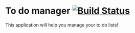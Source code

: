 # To do manager [![Build Status](https://travis-ci.org/soyzamudio/todo.svg?branch=master)](https://travis-ci.org/soyzamudio/todo)

This application will help you manage your to do lists!
